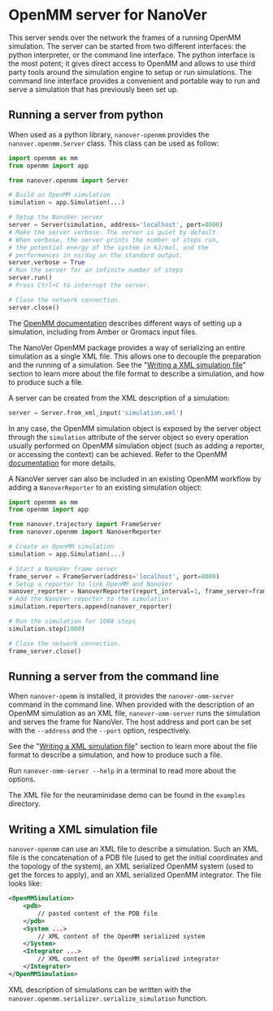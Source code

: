 OpenMM server for NanoVer
========================

This server sends over the network the frames of a running OpenMM simulation. The server can
be started from two different interfaces: the python interpreter, or the command line interface.
The python interface is the most potent; it gives direct access to OpenMM and allows to use third
party tools around the simulation engine to setup or run simulations. The command line interface
provides a convenient and portable way to run and serve a simulation that has previously been set up.

Running a server from python
----------------------------

When used as a python library, `nanover-openmm` provides the
`nanover.openmm.Server` class. This class can be used as follow:

```python
import openmm as mm
from openmm import app

from nanover.openmm import Server

# Build an OpenMM simulation
simulation = app.Simulation(...)

# Setup the NanoVer server
server = Server(simulation, address='localhost', port=8000)
# Make the server verbose. The server is quiet by default.
# When verbose, the server prints the number of steps run,
# the potential energy of the system in kJ/mol, and the
# performances in ns/day on the standard output.
server.verbose = True
# Run the server for an infinite number of steps
server.run()
# Press Ctrl+C to interrupt the server.

# Close the network connection.
server.close()
```

The [OpenMM documentation](http://docs.openmm.org/latest/userguide/application.html#running-simulations)
describes different ways of setting up a simulation, including from Amber or Gromacs input files.

The NanoVer OpenMM package provides a way of serializing an entire simulation as a single XML file. 
This allows one to decouple the preparation and the
running of a simulation. See the "[Writing a XML simulation file](#writing-a-xml-simulation-file)"
section to learn more about the file format to describe a simulation, and
how to produce such a file.

A server can be created from the XML description of a simulation:

```python
server = Server.from_xml_input('simulation.xml')
```

In any case, the OpenMM simulation object is exposed by the server object through the
`simulation` attribute of the server object so every operation usually performed on OpenMM simulation
object (such as adding a reporter, or accessing the context) can be achieved.
Refer to the OpenMM [documentation](http://openmm.org/documentation.html) for more details.

A NanoVer server can also be included in an existing OpenMM workflow by adding
a `NanoverReporter` to an existing simulation object:

```python
import openmm as mm
from openmm import app

from nanover.trajectory import FrameServer
from nanover.openmm import NanoverReporter

# Create an OpenMM simulation
simulation = app.Simulation(...)

# Start a NanoVer frame server
frame_server = FrameServer(address='localhost', port=8000)
# Setup a reporter to link OpenMM and NanoVer
nanover_reporter = NanoverReporter(report_interval=1, frame_server=frame_server)
# Add the NanoVer reporter to the simulation
simulation.reporters.append(nanover_reporter)

# Run the simulation for 1000 steps
simulation.step(1000)

# Close the network connection.
frame_server.close()
```

Running a server from the command line
--------------------------------------

When `nanover-opemm` is installed, it provides the `nanover-omm-server`
command in the command line. When provided with the description of an
OpenMM simulation as an XML file, `nanover-omm-server` runs the simulation
and serves the frame for NanoVer. The host address and port can be set with
the `--address` and the `--port` option, respectively.

See the "[Writing a XML simulation file](#writing-a-xml-simulation-file)"
section to learn more about the file format to describe a simulation, and
how to produce such a file.

Run `nanover-omm-server --help` in a terminal to read more about the options.

The XML file for the neuraminidase demo can be found in the `examples` directory.

Writing a XML simulation file
-----------------------------

`nanover-openmm` can use an XML file to describe a simulation. Such an XML file is
the concatenation of a PDB file (used to get the initial coordinates and the
topology of the system), an XML serialized OpenMM system (used to get the forces
to apply), and an XML serialized OpenMM integrator. The file looks like:

```xml
<OpenMMSimulation>
    <pdb>
        // pasted content of the PDB file
    </pdb>
    <System ...>
        // XML content of the OpenMM serialized system
    </System>
    <Integrator ...>
        // XML content of the OpenMM serialized integrator
    </Integrator>
</OpenMMSimulation>
```

XML description of simulations can be written with the
`nanover.openmm.serializer.serialize_simulation` function.
